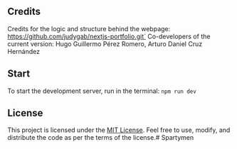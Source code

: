## Credits

Credits for the logic and structure behind the webpage: https://github.com/judygab/nextjs-portfolio.git`
Co-developers of the current version: Hugo Guillermo Pérez Romero, Arturo Daniel Cruz Hernández

## Start

To start the development server, run in the terminal: `npm run dev`

## License

This project is licensed under the [MIT License](https://opensource.org/licenses/MIT). Feel free to use, modify, and distribute the code as per the terms of the license.#   S p a r t y m e n  
 